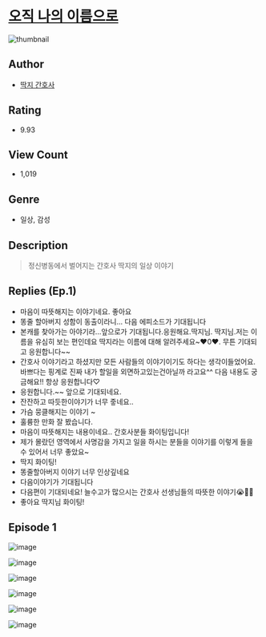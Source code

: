 # [오직 나의 이름으로](https://comic.naver.com/challenge/list?titleId=810814)
![thumbnail](https://image-comic.pstatic.net/user_contents_data/challenge_comic/2023/05/24/366563/upload_3907208239894573876_480x623.jpeg)

## Author
- [딱지 간호사](https://comic.naver.com/artistTitle?id=366563)

## Rating
- 9.93

## View Count
- 1,019

## Genre
- 일상, 감성

## Description
> 정신병동에서 벌어지는 간호사 딱지의 일상 이야기

## Replies (Ep.1)
- 마음이 따뜻해지는 이야기네요. 좋아요
- 똥줄 할아버지 성함이 동출이라니... 다음 에피소드가 기대됩니다
- 본캐를 찾아가는 아야기라...앞으로가 기대됩니다.응원해요.딱지님. 딱지님.저는 이름을 유심히 보는 편인데요 딱지라는 이름에 대해 알려주세요~♥0♥. 무튼 기대되고 응원합니다~~
- 간호사 이야기라고 하셨지만 모든 사람들의 이야기이기도 하다는 생각이들었어요. 바쁘다는 핑계로 진짜 내가 할일을 외면하고있는건아닐까 라고요^^ 다음 내용도 궁금해요!! 항상 응원합니다♡
- 응원합니다.~~ 앞으로 기대되네요.
- 잔잔하고 따듯한이야기가 너무 줗네요..
- 가슴 뭉클해지는 이야기 ~
- 훌륭한 만화 잘 봤습니다.
- 마음이 따뜻해지는 내용이네요.. 간호사분들 화이팅입니다!
- 제가 몰랐던 영역에서 사명감을 가지고 일을 하시는 분들을 이야기를 이렇게 들을 수 있어서 너무 좋았요~
- 딱지 화이팅!
- 똥줄할아버지 이야기 너무 인상깊네요
- 다음이야기가 기대됩니다
- 다음편이 기대되네요! 늘수고가 많으시는 간호사 선생님들의 따뜻한 이야기😭👍🏻
- 좋아요 딱지님 화이팅!

## Episode 1
![image](https://image-comic.pstatic.net/user_contents_data/challenge_comic/2023/05/24/366563/upload_7017513364027160118.jpeg)

![image](https://image-comic.pstatic.net/user_contents_data/challenge_comic/2023/05/26/366563/upload_7291948132549931571.jpeg)

![image](https://image-comic.pstatic.net/user_contents_data/challenge_comic/2023/05/24/366563/upload_4121131631704629815.jpeg)

![image](https://image-comic.pstatic.net/user_contents_data/challenge_comic/2023/05/24/366563/upload_3919646133649236784.jpeg)

![image](https://image-comic.pstatic.net/user_contents_data/challenge_comic/2023/05/24/366563/upload_7149289819744645680.jpeg)

![image](https://image-comic.pstatic.net/user_contents_data/challenge_comic/2023/05/24/366563/upload_7089054173839700278.jpeg)
